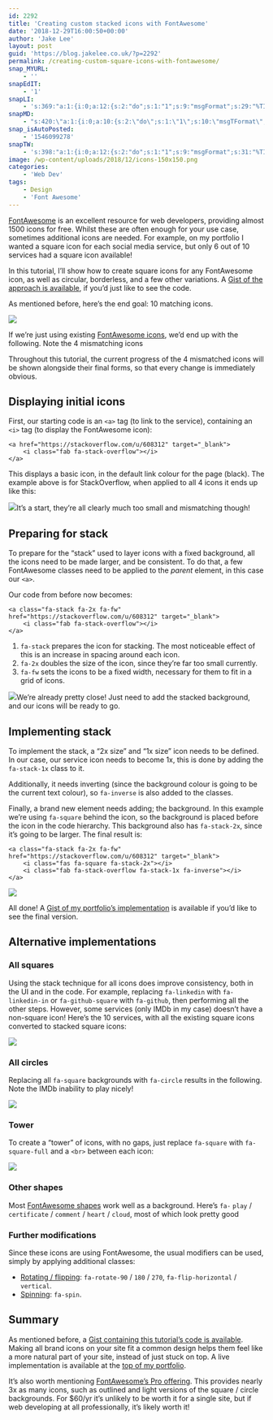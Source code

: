 ```yaml
---
id: 2292
title: 'Creating custom stacked icons with FontAwesome'
date: '2018-12-29T16:00:50+00:00'
author: 'Jake Lee'
layout: post
guid: 'https://blog.jakelee.co.uk/?p=2292'
permalink: /creating-custom-square-icons-with-fontawesome/
snap_MYURL:
    - ''
snapEdIT:
    - '1'
snapLI:
    - 's:369:"a:1:{i:0;a:12:{s:2:"do";s:1:"1";s:9:"msgFormat";s:29:"%TITLE% %HCATS% %HTAGS% %URL%";s:8:"postType";s:1:"A";s:9:"isAutoImg";s:1:"A";s:8:"imgToUse";s:0:"";s:9:"isAutoURL";s:1:"A";s:8:"urlToUse";s:0:"";s:4:"doLI";i:0;s:8:"isPosted";s:1:"1";s:4:"pgID";s:0:"";s:7:"postURL";s:50:"www.linkedin.com/updates?topic=6484810382811758592";s:5:"pDate";s:19:"2018-12-29 16:01:17";}}";'
snapMD:
    - "s:420:\"a:1:{i:0;a:10:{s:2:\"do\";s:1:\"1\";s:10:\"msgTFormat\";s:7:\"%TITLE%\";s:9:\"msgFormat\";s:65:\"%EXCERPT%\r\n<br><br>\r\nFull post by %AUTHORNAME% available at %URL%\";s:9:\"isAutoURL\";s:1:\"A\";s:8:\"urlToUse\";s:0:\"\";s:4:\"doMD\";i:0;s:8:\"isPosted\";s:1:\"1\";s:4:\"pgID\";s:12:\"8cc42c03376e\";s:7:\"postURL\";s:89:\"https://medium.com/@JakeSteam/creating-custom-stacked-icons-with-fontawesome-8cc42c03376e\";s:5:\"pDate\";s:19:\"2018-12-29 16:01:18\";}}\";"
snap_isAutoPosted:
    - '1546099278'
snapTW:
    - 's:398:"a:1:{i:0;a:12:{s:2:"do";s:1:"1";s:9:"msgFormat";s:31:"%TITLE% (%HCATS% %HTAGS%) %URL%";s:8:"attchImg";s:1:"0";s:9:"isAutoImg";s:1:"A";s:8:"imgToUse";s:0:"";s:9:"isAutoURL";s:1:"A";s:8:"urlToUse";s:0:"";s:4:"doTW";i:0;s:8:"isPosted";s:1:"1";s:4:"pgID";s:19:"1079044701020397569";s:7:"postURL";s:57:"https://twitter.com/JakeLeeLtd/status/1079044701020397569";s:5:"pDate";s:19:"2018-12-29 16:01:19";}}";'
image: /wp-content/uploads/2018/12/icons-150x150.png
categories:
    - 'Web Dev'
tags:
    - Design
    - 'Font Awesome'
---
```


[FontAwesome](https://fontawesome.com/) is an excellent resource for web developers, providing almost 1500 icons for free. Whilst these are often enough for your use case, sometimes additional icons are needed. For example, on my portfolio I wanted a square icon for each social media service, but only 6 out of 10 services had a square icon available!

In this tutorial, I’ll show how to create square icons for any FontAwesome icon, as well as circular, borderless, and a few other variations. A [Gist of the approach is available](https://gist.github.com/JakeSteam/3d1d3dd9ff88d23f26da3f61f4f83bfa), if you’d just like to see the code.

As mentioned before, here’s the end goal: 10 matching icons.

[![](https://i2.wp.com/blog.jakelee.co.uk/wp-content/uploads/2018/12/icons-1.png?resize=410%2C203&ssl=1)](https://i2.wp.com/blog.jakelee.co.uk/wp-content/uploads/2018/12/icons-1.png?ssl=1)

If we’re just using existing [FontAwesome icons](https://fontawesome.com/icons), we’d end up with the following. Note the 4 mismatching icons![![](https://i0.wp.com/blog.jakelee.co.uk/wp-content/uploads/2018/12/icons2.png?resize=402%2C157&ssl=1)](https://i0.wp.com/blog.jakelee.co.uk/wp-content/uploads/2018/12/icons2.png?ssl=1)

Throughout this tutorial, the current progress of the 4 mismatched icons will be shown alongside their final forms, so that every change is immediately obvious.

## Displaying initial icons

First, our starting code is an `<a>` tag (to link to the service), containing an `<i>` tag (to display the FontAwesome icon):

```
<a href="https://stackoverflow.com/u/608312" target="_blank">
    <i class="fab fa-stack-overflow"></i>
</a>
```

This displays a basic icon, in the default link colour for the page (black). The example above is for StackOverflow, when applied to all 4 icons it ends up like this:

[![](https://i1.wp.com/blog.jakelee.co.uk/wp-content/uploads/2018/12/icons3.png?resize=325%2C97&ssl=1)](https://i1.wp.com/blog.jakelee.co.uk/wp-content/uploads/2018/12/icons3.png?ssl=1)It’s a start, they’re all clearly much too small and mismatching though!

## Preparing for stack

To prepare for the “stack” used to layer icons with a fixed background, all the icons need to be made larger, and be consistent. To do that, a few FontAwesome classes need to be applied to the *parent* element, in this case our `<a>`.

Our code from before now becomes:

```
<a class="fa-stack fa-2x fa-fw" href="https://stackoverflow.com/u/608312" target="_blank">
    <i class="fab fa-stack-overflow"></i>
</a>
```

1. `fa-stack` prepares the icon for stacking. The most noticeable effect of this is an increase in spacing around each icon.
2. `fa-2x` doubles the size of the icon, since they’re far too small currently.
3. `fa-fw` sets the icons to be a fixed width, necessary for them to fit in a grid of icons.

[![](https://i0.wp.com/blog.jakelee.co.uk/wp-content/uploads/2018/12/icons4.png?resize=283%2C156&ssl=1)](https://i0.wp.com/blog.jakelee.co.uk/wp-content/uploads/2018/12/icons4.png?ssl=1)We’re already pretty close! Just need to add the stacked background, and our icons will be ready to go.

## Implementing stack

To implement the stack, a “2x size” and “1x size” icon needs to be defined. In our case, our service icon needs to become 1x, this is done by adding the `fa-stack-1x` class to it.

Additionally, it needs inverting (since the background colour is going to be the current text colour), so `fa-inverse` is also added to the classes.

Finally, a brand new element needs adding; the background. In this example we’re using `fa-square` behind the icon, so the background is placed before the icon in the code hierarchy. This background also has `fa-stack-2x`, since it’s going to be larger. The final result is:

```
<a class="fa-stack fa-2x fa-fw" href="https://stackoverflow.com/u/608312" target="_blank">
    <i class="fas fa-square fa-stack-2x"></i>
    <i class="fab fa-stack-overflow fa-stack-1x fa-inverse"></i>
</a>
```

[![](https://i1.wp.com/blog.jakelee.co.uk/wp-content/uploads/2018/12/icons5.png?resize=300%2C147&ssl=1)](https://i1.wp.com/blog.jakelee.co.uk/wp-content/uploads/2018/12/icons5.png?ssl=1)

All done! A [Gist of my portfolio’s implementation](https://gist.github.com/JakeSteam/3d1d3dd9ff88d23f26da3f61f4f83bfa) is available if you’d like to see the final version.

## Alternative implementations

### All squares

Using the stack technique for all icons does improve consistency, both in the UI and in the code. For example, replacing `fa-linkedin` with `fa-linkedin-in` or `fa-github-square` with `fa-github`, then performing all the other steps. However, some services (only IMDb in my case) doesn’t have a non-square icon! Here’s the 10 services, with all the existing square icons converted to stacked square icons:

[![](https://i0.wp.com/blog.jakelee.co.uk/wp-content/uploads/2018/12/icons6.png?resize=366%2C137&ssl=1)](https://i0.wp.com/blog.jakelee.co.uk/wp-content/uploads/2018/12/icons6.png?ssl=1)

### All circles

Replacing all `fa-square` backgrounds with `fa-circle` results in the following. Note the IMDb inability to play nicely!

[![](https://i0.wp.com/blog.jakelee.co.uk/wp-content/uploads/2018/12/icons7.png?resize=370%2C159&ssl=1)](https://i0.wp.com/blog.jakelee.co.uk/wp-content/uploads/2018/12/icons7.png?ssl=1)

### Tower

To create a “tower” of icons, with no gaps, just replace `fa-square` with `fa-square-full` and a `<br>` between each icon:

[![](https://i0.wp.com/blog.jakelee.co.uk/wp-content/uploads/2018/12/icons8.png?resize=72%2C339&ssl=1)](https://i0.wp.com/blog.jakelee.co.uk/wp-content/uploads/2018/12/icons8.png?ssl=1)

### Other shapes

Most [FontAwesome shapes](https://fontawesome.com/icons?d=gallery&c=shapes) work well as a background. Here’s `fa-` `play` / `certificate` / `comment` / `heart` / `cloud`, most of which look pretty good![![](https://i0.wp.com/blog.jakelee.co.uk/wp-content/uploads/2018/12/icons9.png?resize=387%2C76&ssl=1)](https://i0.wp.com/blog.jakelee.co.uk/wp-content/uploads/2018/12/icons9.png?ssl=1)

### Further modifications

Since these icons are using FontAwesome, the usual modifiers can be used, simply by applying additional classes:

- [Rotating / flipping](https://fontawesome.com/how-to-use/on-the-web/styling/rotating-icons): `fa-rotate-90` / `180` / `270`, `fa-flip-horizontal` / `vertical`.
- [Spinning](https://fontawesome.com/how-to-use/on-the-web/styling/animating-icons): `fa-spin`.

## Summary

As mentioned before, a [Gist containing this tutorial’s code is available](https://gist.github.com/JakeSteam/3d1d3dd9ff88d23f26da3f61f4f83bfa). Making all brand icons on your site fit a common design helps them feel like a more natural part of your site, instead of just stuck on top. A live implementation is available at the [top of my portfolio](https://jakelee.co.uk).

It’s also worth mentioning [FontAwesome’s Pro offering](https://fontawesome.com/pro). This provides nearly 3x as many icons, such as outlined and light versions of the square / circle backgrounds. For $60/yr it’s unlikely to be worth it for a single site, but if web developing at all professionally, it’s likely worth it!
